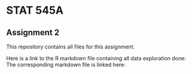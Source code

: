 # STAT 545A

## Assignment 2

This repository contains all files for this assignment.

Here is a link to the R markdown file containing all data exploration done: []()
The corresponding markdown file is linked here: []()